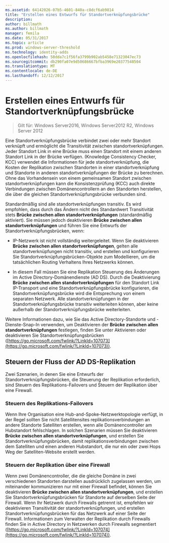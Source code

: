 ```yaml
---
ms.assetid: 64142026-07b5-4601-840a-c8dcf6ab9814
title: "Erstellen eines Entwurfs für Standortverknüpfungsbrücke"
description: 
author: billmath
ms.author: billmath
manager: femila
ms.date: 05/31/2017
ms.topic: article
ms.prod: windows-server-threshold
ms.technology: identity-adds
ms.openlocfilehash: 58dda7c1f56fa3799b902ab5458e71323047ec73
ms.sourcegitcommit: db290fa07e9d50686667bfba3969e20377548504
ms.translationtype: MT
ms.contentlocale: de-DE
ms.lasthandoff: 12/12/2017
---
```

# <a name="creating-a-site-link-bridge-design"></a>Erstellen eines Entwurfs für Standortverknüpfungsbrücke

>Gilt für: Windows Server2016, Windows Server2012 R2, Windows Server 2012

Eine Standortverknüpfungsbrücke verbindet zwei oder mehr Standort verknüpft und ermöglicht die Transitivität zwischen standortverknüpfungen. Jeder Standort Link in eine Brücke muss einen Standort mit einem anderen Standort Link in der Brücke verfügen. (Knowledge Consistency Checker, KCC) verwendet die Informationen für jede standortverknüpfung, die Kosten der Replikation zwischen Standorten in einer standortverknüpfung und Standorte in anderen standortverknüpfungen der Brücke zu berechnen. Ohne das Vorhandensein von einem gemeinsamen Standort zwischen standortverknüpfungen kann die Konsistenzprüfung (KCC) auch direkte Verbindungen zwischen Domänencontrollern an den Standorten herstellen, die über die gleichen Standortverknüpfungsbrücke verbunden sind.  
  
Standardmäßig sind alle standortverknüpfungen transitiv. Es wird empfohlen, dass durch das Ändern nicht des Standardwert Transitivität stets **Brücke zwischen allen standortverknüpfungen** (standardmäßig aktiviert). Sie müssen jedoch deaktivieren **Brücke zwischen allen standortverknüpfungen** und führen Sie eine Entwurfs der Standortverknüpfungsbrücken, wenn:  
  
-   IP-Netzwerk ist nicht vollständig weitergeleitet. Wenn Sie deaktivieren **Brücke zwischen allen standortverknüpfungen**, gelten alle standortverknüpfungen nicht transitiv, und erstellen und konfigurieren Sie Standortverknüpfungsbrücken-Objekte zum Modellieren, um die tatsächlichen Routing Verhaltens Ihres Netzwerks können.  
  
-   In diesem Fall müssen Sie eine Replikation Steuerung des Änderungen im Active Directory-Domänendienste (AD DS). Durch die Deaktivierung **Brücke zwischen allen standortverknüpfungen** für den Standort Link IP-Transport und eine Standortverknüpfungsbrücke konfigurieren, die Standortverknüpfungsbrücke wird die Entsprechung von einem separaten Netzwerk. Alle standortverknüpfungen in der Standortverknüpfungsbrücke transitiv weiterleiten können, aber keine außerhalb der Standortverknüpfungsbrücke weiterleiten.  
  
Weitere Informationen dazu, wie Sie das Active Directory-Standorte und -Dienste-Snap-In verwenden, um Deaktivieren der **Brücke zwischen allen standortverknüpfungen** festlegen, finden Sie unter Aktivieren oder deaktivieren Sie Standortverknüpfungsbrücken ([https://go.microsoft.com/fwlink/?LinkId=107073](https://go.microsoft.com/fwlink/?LinkId=107073)).  
  
## <a name="controlling-ad-ds-replication-flow"></a>Steuern der Fluss der AD DS-Replikation  
Zwei Szenarien, in denen Sie eine Entwurfs der Standortverknüpfungsbrücken, die Steuerung der Replikation erforderlich, sind Steuern des Replikations-Failovers und Steuern der Replikation über eine Firewall.  
  
### <a name="controlling-replication-failover"></a>Steuern des Replikations-Failovers  
Wenn Ihre Organisation eine Hub-and-Spoke-Netzwerktopologie verfügt, in der Regel sollten Sie nicht Satellitensites replikationsverbindungen an andere Standorte Satelliten erstellen, wenn alle Domänencontroller am Hubstandort fehlschlagen. In solchen Szenarien müssen Sie deaktivieren **Brücke zwischen allen standortverknüpfungen**, und erstellen Sie Standortverknüpfungsbrücken, damit replikationsverbindungen zwischen dem Satelliten und einen anderen Hubstandort, die nur ein oder zwei Hops Weg der Satelliten-Website erstellt werden.  
  
### <a name="controlling-replication-through-a-firewall"></a>Steuern der Replikation über eine Firewall  
Wenn zwei Domänencontroller, die die gleiche Domäne in zwei verschiedenen Standorten darstellen ausdrücklich zugelassen werden, um miteinander kommunizieren nur mit einer Firewall befindet, können Sie deaktivieren **Brücke zwischen allen standortverknüpfungen**, und erstellen Sie Standortverknüpfungsbrücken für Standorte auf derselben Seite der Firewall. Wenn Ihr Netzwerk durch Firewalls getrennt ist, empfehlen wir deaktivieren Transitivität der standortverknüpfungen, und erstellen Standortverknüpfungsbrücken für das Netzwerk auf einer Seite der Firewall. Informationen zum Verwalten der Replikation durch Firewalls finden Sie in Active Directory in Netzwerken durch Firewalls segmentiert ([https://go.microsoft.com/fwlink/?LinkId=107074](https://go.microsoft.com/fwlink/?LinkId=107074)).  
  


